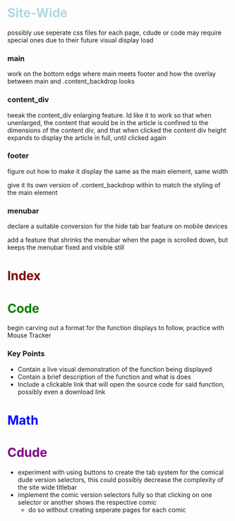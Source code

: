 # <span style="color: lightblue">Site-Wide</span>

 possibly use seperate css files for each page, cdude or code may require special ones due to their future visual display load
### main
 work on the bottom edge where main meets footer and how the overlay between main and .content_backdrop looks

### content_div
 tweak the content_div enlarging feature. Id like it to work so that when unenlarged, the content that would be in the article is confined to the dimensions of the content div, and that when clicked the content div height expands to display the article in full, until clicked again

### footer
 figure out how to make it display the same as the main element, same width

 give it its own version of .content_backdrop within to match the styling of the main element

### menubar
 declare a suitable conversion for the hide tab bar feature on mobile devices

 add a feature that shrinks the menubar when the page is scrolled down, but keeps the menubar fixed and visible still

# <span style="color: maroon">Index</span>

# <span style="color: green">Code</span>
 begin carving out a format for the function displays to follow, practice with Mouse Tracker
 ### Key Points
  - Contain a live visual demonstration of the function being displayed
  - Contain a brief description of the function and what is does
  - Include a clickable link that will open the source code for said function, possibly even a download link

# <span style="color: blue">Math</span>

# <span style="color: purple">Cdude</span>
 - experiment with using buttons to create the tab system for the comical dude version selectors, this could possibly decrease the complexity of the site wide titlebar
 - implement the comic version selectors fully so that clicking on one selector or another shows the respective comic
    - do so without creating seperate pages for each comic
